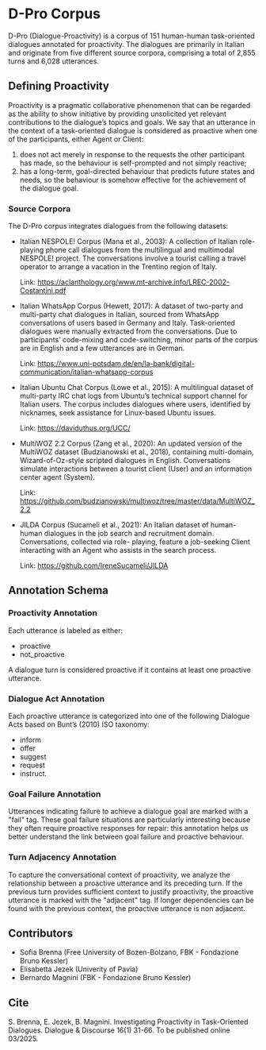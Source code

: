 # D-Pro Corpus
D-Pro (Dialogue-Proactivity) is a corpus of 151 human-human task-oriented dialogues annotated for proactivity.
The dialogues are primarily in Italian and originate from five different source corpora, comprising a total of 2,855 turns and 6,028 utterances.

## Defining Proactivity
Proactivity is a pragmatic collaborative phenomenon that can be regarded as the ability to show initiative by providing unsolicited yet relevant contributions to the dialogue’s topics and goals. We say that an utterance in the context of a task-oriented dialogue is considered as proactive when one of the participants, either Agent or Client:
  1. does not act merely in response to the requests the other participant has made, so the behaviour is self-prompted and not simply reactive;
  2. has a long-term, goal-directed behaviour that predicts future states and needs, so the behaviour is somehow effective for the achievement of the dialogue goal.

### Source Corpora
The D-Pro corpus integrates dialogues from the following datasets:
- Italian NESPOLE! Corpus (Mana et al., 2003): A collection of Italian role-playing phone call dialogues from the multilingual and multimodal NESPOLE! project. The   conversations involve a tourist calling a travel operator to arrange a vacation in the Trentino region of Italy.
  
  Link: https://aclanthology.org/www.mt-archive.info/LREC-2002-Costantini.pdf
- Italian WhatsApp Corpus (Hewett, 2017): A dataset of two-party and multi-party chat dialogues in Italian, sourced from WhatsApp conversations of users based in     Germany and Italy. Task-oriented dialogues were manually extracted from the conversations. Due to participants’ code-mixing and code-switching, minor parts of      the corpus are in English and a few utterances are in German.
  
  Link: https://www.uni-potsdam.de/en/la-bank/digital-communication/italian-whatsapp-corpus
- Italian Ubuntu Chat Corpus (Lowe et al., 2015): A multilingual dataset of multi-party IRC chat logs from Ubuntu’s technical support channel for Italian users.      The corpus includes dialogues where users, identified by nicknames, seek assistance for Linux-based Ubuntu issues.

  Link: https://daviduthus.org/UCC/
- MultiWOZ 2.2 Corpus (Zang et al., 2020): An updated version of the MultiWOZ dataset (Budzianowski et al., 2018), containing multi-domain, Wizard-of-Oz-style        scripted dialogues in English. Conversations simulate interactions between a tourist client (User) and an information center agent (System).

  Link: https://github.com/budzianowski/multiwoz/tree/master/data/MultiWOZ_2.2
- JILDA Corpus (Sucameli et al., 2021): An Italian dataset of human-human dialogues in the job search and recruitment domain. Conversations, collected via role-      playing, feature a job-seeking Client interacting with an Agent who assists in the search process.

  Link: https://github.com/IreneSucameli/JILDA

## Annotation Schema
### Proactivity Annotation
Each utterance is labeled as either:
- proactive
- not_proactive

A dialogue turn is considered proactive if it contains at least one proactive utterance.

### Dialogue Act Annotation
Each proactive utterance is categorized into one of the following Dialogue Acts based on Bunt’s (2010) ISO taxonomy:
- inform
- offer
- suggest
- request
- instruct.

### Goal Failure Annotation
Utterances indicating failure to achieve a dialogue goal are marked with a "fail" tag. These goal failure situations are particularly interesting because they often require proactive responses for repair: this annotation helps us better understand the link between goal failure and proactive behaviour.
 
### Turn Adjacency Annotation
To capture the conversational context of proactivity, we analyze the relationship between a proactive utterance and its preceding turn. If the previous turn provides sufficient context to justify proactivity, the proactive utterance is marked with the "adjacent" tag. If longer dependencies can be found with the previous context, the proactive utterance is non adjacent.

## Contributors
- Sofia Brenna (Free University of Bozen-Bolzano, FBK - Fondazione Bruno Kessler)
- Elisabetta Jezek (Univerity of Pavia)
- Bernardo Magnini (FBK - Fondazione Bruno Kessler)

## Cite
S. Brenna, E. Jezek, B. Magnini. Investigating Proactivity in Task-Oriented Dialogues. Dialogue & Discourse 16(1) 31-66. To be published online 03/2025.
